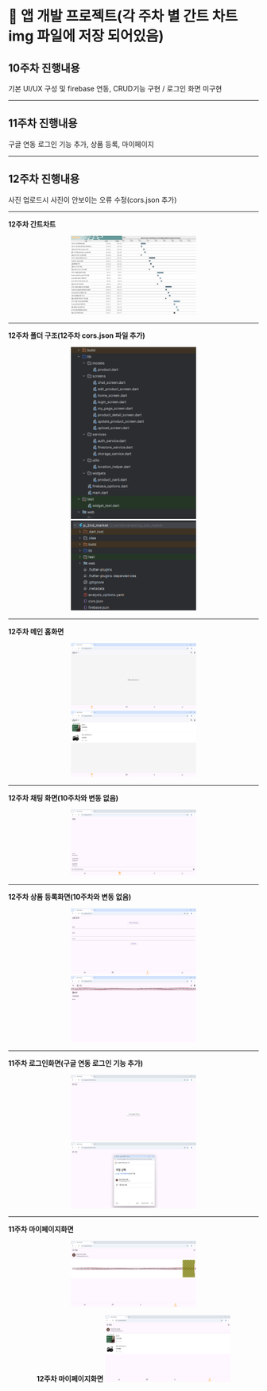 # 📄 앱 개발 프로젝트(각 주차 별 간트 차트 img 파일에 저장 되어있음)

## 10주차 진행내용

기본 UI/UX 구성 및 firebase 연동, CRUD기능 구현 / 로그인 화면 미구현

---

## 11주차 진행내용

구글 연동 로그인 기능 추가, 상품 등록, 마이페이지

---

## 12주차 진행내용

사진 업로드시 사진이 안보이는 오류 수정(cors.json 추가)

---

**12주차 간트차트**  
<div align="center">
  <img src="https://raw.githubusercontent.com/damuljang1547/flutterwork/main/2nd_Market_Project/12주차/img/week12_gantt.png" alt="12주차 간트차트" style="width: 50%;">
  
</div>

---

**12주차 폴더 구조(12주차 cors.json 파일 추가)**  
<div align="center">
  <img src="https://raw.githubusercontent.com/damuljang1547/flutterwork/main/2nd_Market_Project/10주차/img/week10_folder1.png" alt="12주차 폴더 구조" style="width: 50%;">
  <br>
  <img src="https://raw.githubusercontent.com/damuljang1547/flutterwork/main/2nd_Market_Project/12주차/img/week12_folder.png" alt="12주차 폴더 구조" style="width: 50%;">
</div>

---

**12주차 메인 홈화면**  
<div align="center">
  <img src="https://raw.githubusercontent.com/damuljang1547/flutterwork/main/2nd_Market_Project/10주차/img/week10_main.png" alt="12주차 메인 홈화면" style="width: 50%;">
  <br>
  <img src="https://raw.githubusercontent.com/damuljang1547/flutterwork/main/2nd_Market_Project/12주차/img/week12_main.png" alt="12주차 메인 홈화면" style="width: 50%;">
</div>

---

**12주차 채팅 화면(10주차와 변동 없음)**  
<div align="center">
  <img src="https://raw.githubusercontent.com/damuljang1547/flutterwork/main/2nd_Market_Project/10주차/img/week10_chat.png" alt="12주차 채팅 화면" style="width: 50%;">
</div>

---

**12주차 상품 등록화면(10주차와 변동 없음)**  
<div align="center">
  <img src="https://raw.githubusercontent.com/damuljang1547/flutterwork/main/2nd_Market_Project/10주차/img/week10_upload.png" alt="12주차 상품 등록화면1" style="width: 50%;">
  <br>
  <img src="https://raw.githubusercontent.com/damuljang1547/flutterwork/main/2nd_Market_Project/11주차/img/week11_upload1.png" alt="12주차 상품 등록화면2" style="width: 50%;">
</div>

---

**11주차 로그인화면(구글 연동 로그인 기능 추가)**  
<div align="center">
  <img src="https://raw.githubusercontent.com/damuljang1547/flutterwork/main/2nd_Market_Project/11주차/img/week11_log1.png" alt="12주차 로그인화면1" style="width: 50%;">
  <br>
  <img src="https://raw.githubusercontent.com/damuljang1547/flutterwork/main/2nd_Market_Project/11주차/img/week11_log2.png" alt="12주차 로그인화면2" style="width: 50%;">
</div>

---

**11주차 마이페이지화면**  
<div align="center">
  <img src="https://raw.githubusercontent.com/damuljang1547/flutterwork/main/2nd_Market_Project/11주차/img/week11_mypage.png" alt="12주차 마이페이지" style="width: 50%;">

**12주차 마이페이지화면** 
  <img src="https://raw.githubusercontent.com/damuljang1547/flutterwork/main/2nd_Market_Project/12주차/img/week12_mypage.png" alt="12주차 마이페이지" style="width: 50%;">
</div>
